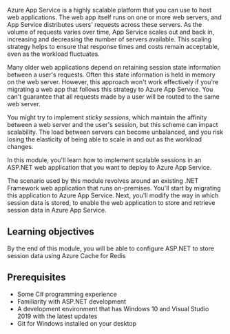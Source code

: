 Azure App Service is a highly scalable platform that you can use to host web applications. The web app itself runs on one or more web servers, and App Service distributes users' requests across these servers. As the volume of requests varies over time, App Service scales out and back in, increasing and decreasing the number of servers available. This scaling strategy helps to ensure that response times and costs remain acceptable, even as the workload fluctuates.

Many older web applications depend on retaining session state information between a user's requests. Often this state information is held in memory on the web server. However, this approach won't work effectively if you're migrating a web app that follows this strategy to Azure App Service. You can't guarantee that all requests made by a user will be routed to the same web server. 

You might try to implement *sticky sessions*, which maintain the affinity between a web server and the user's session, but this scheme can impact scalability. The load between servers can become unbalanced, and you risk losing the elasticity of being able to scale in and out as the workload changes.

In this module, you'll learn how to implement scalable sessions in an ASP.NET web application that you want to deploy to Azure App Service.

The scenario used by this module revolves around an existing .NET Framework web application that runs on-premises. You'll start by migrating this application to Azure App Service. Next, you'll modify the way in which session data is stored, to enable the web application to store and retrieve session data in Azure App Service.

## Learning objectives

By the end of this module, you will be able to configure ASP.NET to store session data using Azure Cache for Redis

## Prerequisites

  - Some C# programming experience
  - Familiarity with ASP.NET development
  - A development environment that has Windows 10 and Visual Studio 2019 with the latest updates
  - Git for Windows installed on your desktop 



